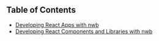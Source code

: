 ## Table of Contents

- [Developing React Apps with nwb](/docs/guides/ReactApps.md)
- [Developing React Components and Libraries with nwb](/docs/guides/ReactComponents.md)
